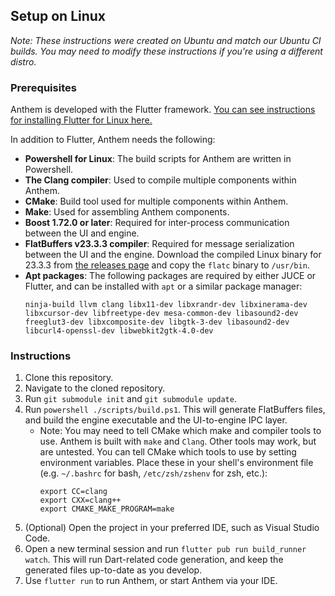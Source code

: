 ## Setup on Linux

_Note: These instructions were created on Ubuntu and match our Ubuntu CI builds. You may need to modify these  instructions if you're using a different distro._

### Prerequisites

Anthem is developed with the Flutter framework. [You can see instructions for installing Flutter for Linux here.](https://docs.flutter.dev/get-started/install/linux)

In addition to Flutter, Anthem needs the following:

- **Powershell for Linux**: The build scripts for Anthem are written in Powershell.
- **The Clang compiler**: Used to compile multiple components within Anthem.
- **CMake**: Build tool used for multiple components within Anthem.
- **Make**: Used for assembling Anthem components.
- **Boost 1.72.0 or later**: Required for inter-process communication between the UI and engine.
- **FlatBuffers v23.3.3 compiler**: Required for message serialization between the UI and the engine. Download the compiled Linux binary for 23.3.3 from [the releases page](https://github.com/google/flatbuffers/releases/tag/v23.3.3) and copy the `flatc` binary to `/usr/bin`.
- **Apt packages**: The following packages are required by either JUCE or Flutter, and can be installed with `apt` or a similar package manager:
    ```
    ninja-build llvm clang libx11-dev libxrandr-dev libxinerama-dev libxcursor-dev libfreetype-dev mesa-common-dev libasound2-dev freeglut3-dev libxcomposite-dev libgtk-3-dev libasound2-dev libcurl4-openssl-dev libwebkit2gtk-4.0-dev
    ```

### Instructions

1. Clone this repository.
2. Navigate to the cloned repository.
3. Run `git submodule init` and `git submodule update`.
4. Run `powershell ./scripts/build.ps1`. This will generate FlatBuffers files, and build the engine executable and the UI-to-engine IPC layer.
    - Note: You may need to tell CMake which make and compiler tools to use. Anthem is built with `make` and `Clang`. Other tools may work, but are untested. You can tell CMake which tools to use by setting environment variables. Place these in your shell's environment file (e.g. `~/.bashrc` for bash, `/etc/zsh/zshenv` for zsh, etc.):
        ```
        export CC=clang
        export CXX=clang++
        export CMAKE_MAKE_PROGRAM=make
        ```
5. (Optional) Open the project in your preferred IDE, such as Visual Studio Code.
6. Open a new terminal session and run `flutter pub run build_runner watch`. This will run Dart-related code generation, and keep the generated files up-to-date as you develop.
7. Use `flutter run` to run Anthem, or start Anthem via your IDE.
